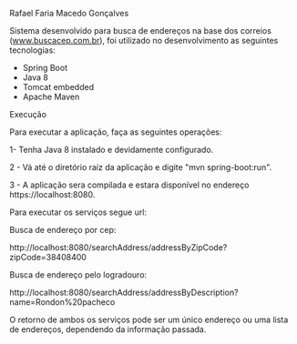 Rafael Faria Macedo Gonçalves

Sistema desenvolvido para busca de endereços na base dos correios (www.buscacep.com.br), foi utilizado no desenvolvimento 
as seguintes tecnologias:

- Spring Boot
- Java 8
- Tomcat embedded
- Apache Maven


Execução

Para executar a aplicação, faça as seguintes operações:

1- Tenha Java 8 instalado e devidamente configurado.

2 - Vá até o diretório raíz da aplicação e digite "mvn spring-boot:run".

3 - A aplicação sera compilada e estara disponível no endereço https://localhost:8080.


Para executar os serviços segue url:

Busca de endereço por cep:

http://localhost:8080/searchAddress/addressByZipCode?zipCode=38408400

Busca de endereço pelo logradouro:

http://localhost:8080/searchAddress/addressByDescription?name=Rondon%20pacheco

O retorno de ambos os serviços pode ser um único endereço ou uma lista de endereços, dependendo da informação passada.